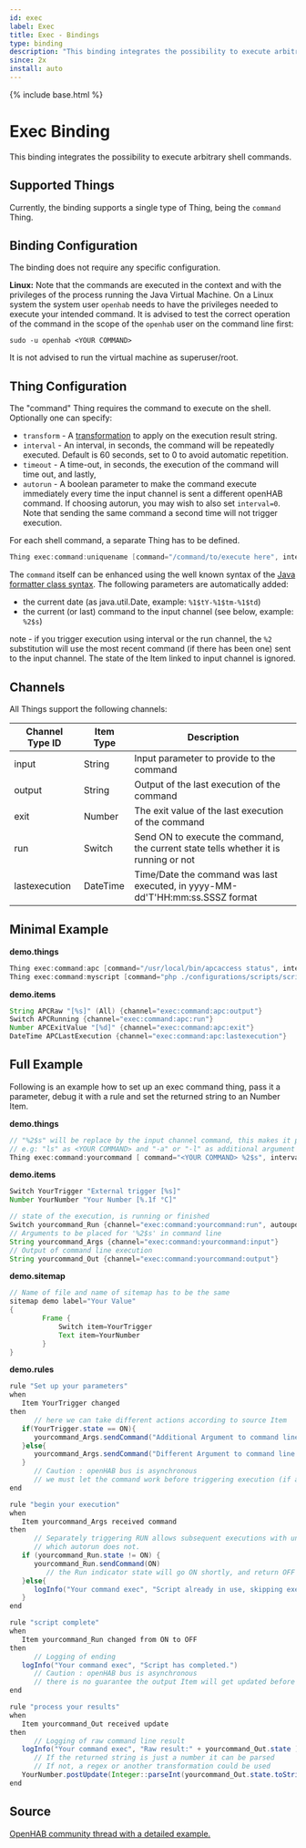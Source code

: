 ```yaml
---
id: exec
label: Exec
title: Exec - Bindings
type: binding
description: "This binding integrates the possibility to execute arbitrary shell commands."
since: 2x
install: auto
---
```


<!-- Attention authors: Do not edit directly. Please add your changes to the appropriate source repository -->

{% include base.html %}

# Exec Binding

This binding integrates the possibility to execute arbitrary shell commands.

## Supported Things

Currently, the binding supports a single type of Thing, being the `command` Thing.

## Binding Configuration

The binding does not require any specific configuration.


**Linux:**
Note that the commands are executed in the context and with the privileges of the process running the Java Virtual Machine.
On a Linux system the system user `openhab` needs to have the privileges needed to execute your intended command.
It is advised to test the correct operation of the command in the scope of the `openhab` user on the command line first:

```shell
sudo -u openhab <YOUR COMMAND>
```

It is not advised to run the virtual machine as superuser/root.

## Thing Configuration

The "command" Thing requires the command to execute on the shell.
Optionally one can specify:


- `transform` - A [transformation](https://www.openhab.org/docs/configuration/transformations.html) to apply on the execution result string.
- `interval` - An interval, in seconds, the command will be repeatedly executed. Default is 60 seconds, set to 0 to avoid automatic repetition.
- `timeout` - A time-out, in seconds, the execution of the command will time out, and lastly,
- `autorun` - A boolean parameter to make the command execute immediately every time the input channel is sent a different openHAB command. If choosing autorun, you may wish to also set `interval=0`. Note that sending the same command a second time will not trigger execution.

For each shell command, a separate Thing has to be defined.

```java
Thing exec:command:uniquename [command="/command/to/execute here", interval=15, timeout=5, autorun=false]
```


The `command` itself can be enhanced using the well known syntax of the [Java formatter class syntax](https://docs.oracle.com/javase/8/docs/api/java/util/Formatter.html#syntax).
The following parameters are automatically added:

-   the current date (as java.util.Date, example: `%1$tY-%1$tm-%1$td`)
-   the current (or last) command to the input channel (see below, example: `%2$s`)

note - if you trigger execution using interval or the run channel, the `%2` substitution will use the most recent command (if there has been one) sent to the input channel.  The state of the Item linked to input channel is ignored.

## Channels

All Things support the following channels:

| Channel Type ID | Item Type | Description                                                                          |
|-----------------|-----------|--------------------------------------------------------------------------------------|
| input           | String    | Input parameter to provide to the command                                            |
| output          | String    | Output of the last execution of the command                                          |
| exit            | Number    | The exit value of the last execution of the command                                  |
| run             | Switch    | Send ON to execute the command, the current state tells whether it is running or not |
| lastexecution   | DateTime  | Time/Date the command was last executed, in yyyy-MM-dd'T'HH:mm:ss.SSSZ format        |


## Minimal Example

**demo.things**

```java
Thing exec:command:apc [command="/usr/local/bin/apcaccess status", interval=15, timeout=5]
Thing exec:command:myscript [command="php ./configurations/scripts/script.php %2$s", transform="REGEX((.*?))"]
```

**demo.items**

```java
String APCRaw "[%s]" (All) {channel="exec:command:apc:output"}
Switch APCRunning {channel="exec:command:apc:run"}
Number APCExitValue "[%d]" {channel="exec:command:apc:exit"}
DateTime APCLastExecution {channel="exec:command:apc:lastexecution"}
```

## Full Example

Following is an example how to set up an exec command thing, pass it a parameter, debug it with a rule and set the returned string to an Number Item. 

**demo.things**

```java
// "%2$s" will be replace by the input channel command, this makes it possible to use one command line with different arguments.
// e.g: "ls" as <YOUR COMMAND> and "-a" or "-l" as additional argument sent to the input channel in the rule.
Thing exec:command:yourcommand [ command="<YOUR COMMAND> %2$s", interval=0, autorun=false ]
```

**demo.items**

```java
Switch YourTrigger "External trigger [%s]"
Number YourNumber "Your Number [%.1f °C]"

// state of the execution, is running or finished
Switch yourcommand_Run {channel="exec:command:yourcommand:run", autoupdate="false"}
// Arguments to be placed for '%2$s' in command line
String yourcommand_Args {channel="exec:command:yourcommand:input"}
// Output of command line execution 
String yourcommand_Out {channel="exec:command:yourcommand:output"}
```

**demo.sitemap**

```java
// Name of file and name of sitemap has to be the same
sitemap demo label="Your Value"
{
        Frame {
            Switch item=YourTrigger
            Text item=YourNumber
        }
}
```

**demo.rules**

```java
rule "Set up your parameters"
when
   Item YourTrigger changed
then
      // here we can take different actions according to source Item
   if(YourTrigger.state == ON){
      yourcommand_Args.sendCommand("Additional Argument to command line for ON")
   }else{
      yourcommand_Args.sendCommand("Different Argument to command line for OFF")
   }
      // Caution : openHAB bus is asynchronous
      // we must let the command work before triggering execution (if autorun false)
end

rule "begin your execution"
when
   Item yourcommand_Args received command
then
      // Separately triggering RUN allows subsequent executions with unchanged parameter %2
      // which autorun does not.
   if (yourcommand_Run.state != ON) {
      yourcommand_Run.sendCommand(ON)
         // the Run indicator state will go ON shortly, and return OFF when script finished
   }else{
      logInfo("Your command exec", "Script already in use, skipping execution.")
   }
end

rule "script complete"
when
   Item yourcommand_Run changed from ON to OFF
then
      // Logging of ending
   logInfo("Your command exec", "Script has completed.")
      // Caution : openHAB bus is asynchronous
      // there is no guarantee the output Item will get updated before the run channel triggers rules
end

rule "process your results"
when
   Item yourcommand_Out received update
then
      // Logging of raw command line result
   logInfo("Your command exec", "Raw result:" + yourcommand_Out.state )
      // If the returned string is just a number it can be parsed
      // If not, a regex or another transformation could be used
   YourNumber.postUpdate(Integer::parseInt(yourcommand_Out.state.toString) as Number)
end

```

## Source

[OpenHAB community thread with a detailed example.](https://community.openhab.org/t/1-openhab-433mhz-radio-transmitter-tutorial/34977)
